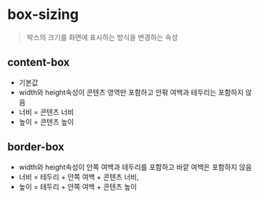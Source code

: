 # box-sizing
> 박스의 크기를 화면에 표시하는 방식을 변경하는 속성

## content-box
- 기본값
- width와 height속성이 콘텐츠 영역만 포함하고 안팎 여백과 테두리는 포함하지 않음  
- 너비 = 콘텐츠 너비
- 높이 = 콘텐츠 높이

## border-box 
- width와 height속성이 안쪽 여백과 테두리를 포함하고 바깥 여백은 포함하지 않음  
- 너비 = 테두리 + 안쪽 여백 + 콘텐츠 너비,
-  높이 = 테두리 + 안쪽 여백 + 콘텐츠 높이
